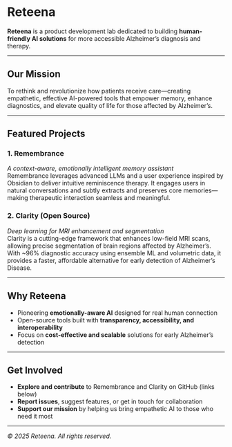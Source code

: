# Reteena

**Reteena** is a product development lab dedicated to building **human-friendly AI solutions** for more accessible Alzheimer’s diagnosis and therapy.

---

## Our Mission

To rethink and revolutionize how patients receive care—creating empathetic, effective AI-powered tools that empower memory, enhance diagnostics, and elevate quality of life for those affected by Alzheimer’s.

---

## Featured Projects

### 1. Remembrance  
*A context-aware, emotionally intelligent memory assistant*  
Remembrance leverages advanced LLMs and a user experience inspired by Obsidian to deliver intuitive reminiscence therapy. It engages users in natural conversations and subtly extracts and preserves core memories—making therapeutic interaction seamless and meaningful.

### 2. Clarity (Open Source)  
*Deep learning for MRI enhancement and segmentation*  
Clarity is a cutting-edge framework that enhances low-field MRI scans, allowing precise segmentation of brain regions affected by Alzheimer’s. With ~96% diagnostic accuracy using ensemble ML and volumetric data, it provides a faster, affordable alternative for early detection of Alzheimer’s Disease.

---

## Why Reteena

- Pioneering **emotionally-aware AI** designed for real human connection
- Open-source tools built with **transparency, accessibility, and interoperability**
- Focus on **cost-effective and scalable** solutions for early Alzheimer’s detection

---

## Get Involved

- **Explore and contribute** to Remembrance and Clarity on GitHub (links below)
- **Report issues**, suggest features, or get in touch for collaboration
- **Support our mission** by helping us bring empathetic AI to those who need it most

---

*© 2025 Reteena. All rights reserved.*
